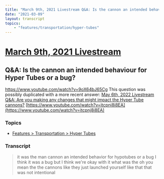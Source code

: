 ```yaml
---
title: "March 9th, 2021 Livestream Q&A: Is the cannon an intended behaviour for Hyper Tubes or a bug?"
date: "2021-03-09"
layout: transcript
topics:
    - "features/transportation/hyper-tubes"
---
```

# [March 9th, 2021 Livestream](../2021-03-09.md)
## Q&A: Is the cannon an intended behaviour for Hyper Tubes or a bug?
https://www.youtube.com/watch?v=9oX64bJ65Cg
This question was possibly duplicated with a more recent answer: [May 6th, 2022 Livestream Q&A: Are you making any changes that might impact the Hyper Tube cannons?](./yt-itcpnj8i8EA.md) [https://www.youtube.com/watch?v=itcpnj8i8EA](https://www.youtube.com/watch?v=itcpnj8i8EA)


### Topics
* [Features > Transportation > Hyper Tubes](../topics/features/transportation/hyper-tubes.md)

### Transcript

> it was the man cannon an intended behavior for hypotubes or a bug I think it was a bug but I think we're okay with it what was the oh you mean the the cannons like they just launched yourself like that that was not intentional
